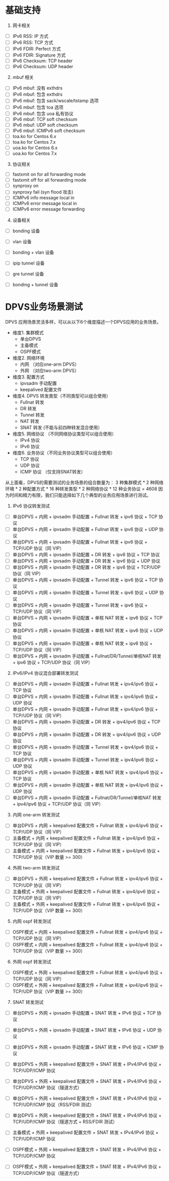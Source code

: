 基础支持
============

1. 网卡相关
  - [ ] IPv6 RSS: IP 方式
  - [ ] IPv6 RSS: TCP 方式
  - [ ] IPv6 FDIR: Perfect 方式
  - [ ] IPv6 FDIR: Signature 方式
  - [ ] IPv6 Checksum: TCP header
  - [ ] IPv6 Checksum: UDP header
2. mbuf 相关
  - [ ] IPv6 mbuf: 没有 exthdrs
  - [ ] IPv6 mbuf: 包含 exthdrs
  - [ ] IPv6 mbuf: 包含 sack/wscale/tstamp 选项
  - [ ] IPv6 mbuf: 包含 toa 选项
  - [ ] IPv6 mbuf: 包含 uoa 私有协议
  - [ ] IPv6 mbuf: TCP soft checksum
  - [ ] IPv6 mbuf: UDP soft checksum
  - [ ] IPv6 mbuf: ICMPv6 soft checksum
  - [ ] toa.ko for Centos 6.x
  - [ ] toa.ko for Centos 7.x
  - [ ] uoa.ko for Centos 6.x
  - [ ] uoa.ko for Centos 7.x
3. 协议相关
  - [ ] fastxmit on for all forwarding mode
  - [ ] fastxmit off for all forwarding mode
  - [ ] synproxy on
  - [ ] synproxy fail (syn flood 攻击)
  - [ ] ICMPv6 info message local in
  - [ ] ICMPv6 error message local in
  - [ ] ICMPv6 error message forwarding
4. 设备相关
  - [ ] bonding 设备
  - [ ] vlan 设备
  - [ ] bonding + vlan 设备
  - [ ] ipip tunnel 设备
  - [ ] gre tunnel 设备
  - [ ] bonding + tunnel 设备


DPVS业务场景测试
================

DPVS 应用场景灵活多样，可以从以下6个维度描述一个DPVS应用的业务场景。

* 维度1. 集群模式
  - 单台DPVS
  - 主备模式
  - OSPF模式
* 维度2. 网络环境
  - 内网 （对应one-arm DPVS）
  - 外网 （对应two-arm DPVS）
* 维度3. 配置方式
  - ipvsadm 手动配置
  - keepalived 配置文件
* 维度4. DPVS 转发类型（不同类型可以组合使用）
  - Fullnat 转发
  - DR 转发
  - Tunnel 转发
  - NAT 转发
  - SNAT 转发 (不能与前四种转发混合使用）
* 维度5. 网络协议 （不同网络协议类型可以组合使用）
  - IPv4 协议
  - IPv6 协议
* 维度6. 业务协议（不同业务协议类型可以组合使用）
  - TCP 协议
  - UDP 协议
  - ICMP 协议 （仅支持SNAT转发）

从上面看，DPVS的需要测试的业务场景的组合数量为：
  3 种集群模式 * 2 种网络环境 * 2 种配置方式 * 16 种转发类型 * 2 种网络协议 * 12 种业务协议 = 4608
因为时间和精力有限，我们只能选择如下几个典型的业务应用场景进行测试。

1. IPv6 协议转发测试
  - [ ] 单台DPVS + 内网 + ipvsadm 手动配置 + Fullnat 转发 + ipv6 协议 + TCP 协议
  - [ ] 单台DPVS + 内网 + ipvsadm 手动配置 + Fullnat 转发 + ipv6 协议 + UDP 协议
  - [ ] 单台DPVS + 内网 + ipvsadm 手动配置 + Fullnat 转发 + ipv6 协议 + TCP/UDP 协议（同 VIP）
  - [ ] 单台DPVS + 内网 + ipvsadm 手动配置 + DR 转发 + ipv6 协议 + TCP 协议
  - [ ] 单台DPVS + 内网 + ipvsadm 手动配置 + DR 转发 + ipv6 协议 + UDP 协议
  - [ ] 单台DPVS + 内网 + ipvsadm 手动配置 + DR 转发 + ipv6 协议 + TCP/UDP 协议（同 VIP）
  - [ ] 单台DPVS + 内网 + ipvsadm 手动配置 + Tunnel 转发 + ipv6 协议 + TCP 协议
  - [ ] 单台DPVS + 内网 + ipvsadm 手动配置 + Tunnel 转发 + ipv6 协议 + UDP 协议
  - [ ] 单台DPVS + 内网 + ipvsadm 手动配置 + Tunnel 转发 + ipv6 协议 + TCP/UDP 协议（同 VIP）
  - [ ] 单台DPVS + 内网 + ipvsadm 手动配置 + 单核 NAT 转发 + ipv6 协议 + TCP 协议
  - [ ] 单台DPVS + 内网 + ipvsadm 手动配置 + 单核 NAT 转发 + ipv6 协议 + UDP 协议
  - [ ] 单台DPVS + 内网 + ipvsadm 手动配置 + 单核 NAT 转发 + ipv6 协议 + TCP/UDP 协议（同 VIP）
  - [ ] 单台DPVS + 内网 + ipvsadm 手动配置 + Fullnat/DR/Tunnel/单核NAT 转发 + ipv6 协议 + TCP/UDP 协议（同 VIP）

2. IPv6/IPv4 协议混合部署转发测试
  - [ ] 单台DPVS + 内网 + ipvsadm 手动配置 + Fullnat 转发 + ipv4/ipv6 协议 + TCP 协议
  - [ ] 单台DPVS + 内网 + ipvsadm 手动配置 + Fullnat 转发 + ipv4/ipv6 协议 + UDP 协议
  - [ ] 单台DPVS + 内网 + ipvsadm 手动配置 + Fullnat 转发 + ipv4/ipv6 协议 + TCP/UDP 协议（同 VIP）
  - [ ] 单台DPVS + 内网 + ipvsadm 手动配置 + DR 转发 + ipv4/ipv6 协议 + TCP 协议
  - [ ] 单台DPVS + 内网 + ipvsadm 手动配置 + DR 转发 + ipv4/ipv6 协议 + UDP 协议
  - [ ] 单台DPVS + 内网 + ipvsadm 手动配置 + Tunnel 转发 + ipv4/ipv6 协议 + TCP 协议
  - [ ] 单台DPVS + 内网 + ipvsadm 手动配置 + Tunnel 转发 + ipv4/ipv6 协议 + UDP 协议
  - [ ] 单台DPVS + 内网 + ipvsadm 手动配置 + 单核 NAT 转发 + ipv4/ipv6 协议 + TCP 协议
  - [ ] 单台DPVS + 内网 + ipvsadm 手动配置 + 单核 NAT 转发 + ipv4/ipv6 协议 + UDP 协议
  - [ ] 单台DPVS + 内网 + ipvsadm 手动配置 + Fullnat/DR/Tunnel/单核NAT 转发 + ipv4/ipv6 协议 + TCP/UDP 协议（同 VIP）

3. 内网 one-arm 转发测试
  - [ ] 单台DPVS + 内网 + keepalived 配置文件 + Fullnat 转发 + ipv4/ipv6 协议 + TCP/UDP 协议（同 VIP）
  - [ ] 主备模式 + 内网 + keepalived 配置文件 + Fullnat 转发 + ipv4/ipv6 协议 + TCP/UDP 协议（同 VIP）
  - [ ] 主备模式 + 内网 + keepalived 配置文件 + Fullnat 转发 + ipv4/ipv6 协议 + TCP/UDP 协议（VIP 数量 >= 300）

4. 外网 two-arm 转发测试
  - [ ] 单台DPVS + 外网 + keepalived 配置文件 + Fullnat 转发 + ipv4/ipv6 协议 + TCP/UDP 协议（同 VIP）
  - [ ] 主备模式 + 外网 + keepalived 配置文件 + Fullnat 转发 + ipv4/ipv6 协议 + TCP/UDP 协议（同 VIP）
  - [ ] 主备模式 + 外网 + keepalived 配置文件 + Fullnat 转发 + ipv4/ipv6 协议 + TCP/UDP 协议（VIP 数量 >= 300）

5. 内网 ospf 转发测试
  - [ ] OSPF模式 + 内网 + keepalived 配置文件 + Fullnat 转发 + ipv4/ipv6 协议 + TCP/UDP 协议（同 VIP）
  - [ ] OSPF模式 + 内网 + keepalived 配置文件 + Fullnat 转发 + ipv4/ipv6 协议 + TCP/UDP 协议（VIP 数量 >= 300）

6. 外网 ospf 转发测试
  - [ ] OSPF模式 + 外网 + keepalived 配置文件 + Fullnat 转发 + ipv4/ipv6 协议 + TCP/UDP 协议（同 VIP）
  - [ ] OSPF模式 + 外网 + keepalived 配置文件 + Fullnat 转发 + ipv4/ipv6 协议 + TCP/UDP 协议（VIP 数量 >= 300）

7. SNAT 转发测试
  - [ ] 单台DPVS + 外网 + ipvsadm 手动配置 + SNAT 转发 + IPv6 协议 + TCP 协议
  - [ ] 单台DPVS + 外网 + ipvsadm 手动配置 + SNAT 转发 + IPv6 协议 + UDP 协议
  - [ ] 单台DPVS + 外网 + ipvsadm 手动配置 + SNAT 转发 + IPv6 协议 + ICMP 协议
  - [ ] 单台DPVS + 外网 + keepalived 配置文件 + SNAT 转发 + IPv4/IPv6 协议 + TCP/UDP/ICMP 协议
  - [ ] 单台DPVS + 外网 + keepalived 配置文件 + SNAT 转发 + IPv4/IPv6 协议 + TCP/UDP/ICMP 协议（隧道方式）
  - [ ] 单台DPVS + 外网 + keepalived 配置文件 + SNAT 转发 + IPv4/IPv6 协议 + TCP/UDP/ICMP 协议（RSS/FDIR 测试）
  - [ ] 单台DPVS + 外网 + keepalived 配置文件 + SNAT 转发 + IPv4/IPv6 协议 + TCP/UDP/ICMP 协议（隧道方式 + RSS/FDIR 测试）
  - [ ] 主备模式 + 外网 + keepalived 配置文件 + SNAT 转发 + IPv4/IPv6 协议 + TCP/UDP/ICMP 协议
  - [ ] OSPF模式 + 外网 + keepalived 配置文件 + SNAT 转发 + IPv4/IPv6 协议 + TCP/UDP/ICMP 协议
  - [ ] OSPF模式 + 外网 + keepalived 配置文件 + SNAT 转发 + IPv4/IPv6 协议 + TCP/UDP/ICMP 协议（隧道方式）

